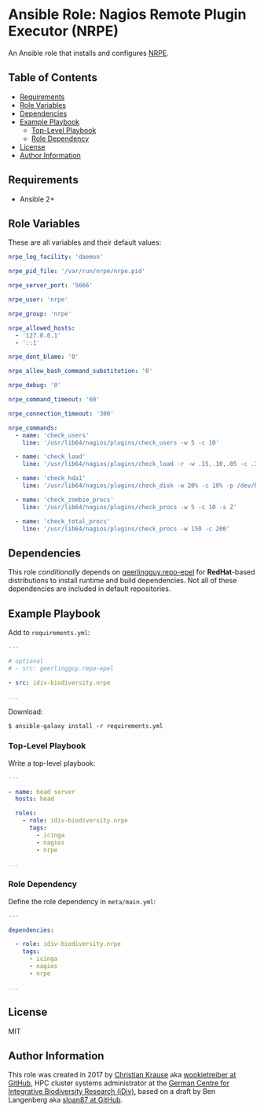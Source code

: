 Ansible Role: Nagios Remote Plugin Executor (NRPE)
==================================================

An Ansible role that installs and configures [NRPE][].

Table of Contents
-----------------

<!-- toc -->

- [Requirements](#requirements)
- [Role Variables](#role-variables)
- [Dependencies](#dependencies)
- [Example Playbook](#example-playbook)
  * [Top-Level Playbook](#top-level-playbook)
  * [Role Dependency](#role-dependency)
- [License](#license)
- [Author Information](#author-information)

<!-- tocstop -->

Requirements
------------

- Ansible 2+

Role Variables
--------------

These are all variables and their default values:

```yml
nrpe_log_facility: 'daemon'

nrpe_pid_file: '/var/run/nrpe/nrpe.pid'

nrpe_server_port: '5666'

nrpe_user: 'nrpe'

nrpe_group: 'nrpe'

nrpe_allowed_hosts:
  - '127.0.0.1'
  - '::1'

nrpe_dont_blame: '0'

nrpe_allow_bash_command_substitution: '0'

nrpe_debug: '0'

nrpe_command_timeout: '60'

nrpe_connection_timeout: '300'

nrpe_commands:
  - name: 'check_users'
    line: '/usr/lib64/nagios/plugins/check_users -w 5 -c 10'

  - name: 'check_load'
    line: '/usr/lib64/nagios/plugins/check_load -r -w .15,.10,.05 -c .30,.25,.20'

  - name: 'check_hda1'
    line: '/usr/lib64/nagios/plugins/check_disk -w 20% -c 10% -p /dev/hda1'

  - name: 'check_zombie_procs'
    line: '/usr/lib64/nagios/plugins/check_procs -w 5 -c 10 -s Z'

  - name: 'check_total_procs'
    line: '/usr/lib64/nagios/plugins/check_procs -w 150 -c 200'

```

Dependencies
------------

This role *conditionally* depends on [geerlingguy.repo-epel][repo-epel] for **RedHat**-based distributions to install runtime and build dependencies. Not all of these dependencies are included in default repositories.

Example Playbook
----------------

Add to `requirements.yml`:

```yml
---

# optional
# - src: geerlingguy.repo-epel

- src: idiv-biodiversity.nrpe

...
```

Download:

```console
$ ansible-galaxy install -r requirements.yml
```

### Top-Level Playbook

Write a top-level playbook:

```yml
---

- name: head server
  hosts: head

  roles:
    - role: idiv-biodiversity.nrpe
      tags:
        - icinga
        - nagios
        - nrpe

...
```

### Role Dependency

Define the role dependency in `meta/main.yml`:

```yml
---

dependencies:

  - role: idiv-biodiversity.nrpe
    tags:
      - icinga
      - nagios
      - nrpe

...
```

License
-------

MIT

Author Information
------------------

This role was created in 2017 by [Christian Krause][author] aka [wookietreiber
at GitHub][wookietreiber], HPC cluster systems administrator at the [German
Centre for Integrative Biodiversity Research (iDiv)][idiv], based on a draft by
Ben Langenberg aka [sloan87 at GitHub][sloan87].


[author]: https://www.idiv.de/groups_and_people/employees/details/eshow/krause-christian.html
[idiv]: https://www.idiv.de/
[sloan87]: https://github.com/sloan87
[wookietreiber]: https://github.com/wookietreiber
[NRPE]: https://github.com/NagiosEnterprises/nrpe
[repo-epel]: https://galaxy.ansible.com/geerlingguy/repo-epel/
